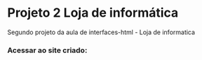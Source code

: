 # Projeto 2 Loja de informática
Segundo projeto da aula de interfaces-html - Loja de informatica
<h3>Acessar ao site criado:</h3>
<p> <a href="https://tayna0202.github.io/Projeto02-Loja-de-informatica/index.html" target="_blank"</p>
